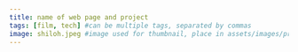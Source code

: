 ```yaml
---
title: name of web page and project 
tags: [film, tech] #can be multiple tags, separated by commas 
image: shiloh.jpeg #image used for thumbnail, place in assets/images/project-thumbnails
---
```

